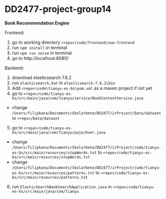 # DD2477-project-group14

**Book Recommendation Engine**


Frontend:
1. go to working directory `<repo>/code/frontend/vue-frontend`
2. run `npm install` in terminal
3. run `npm run serve` in terminal
4. go to http://localhost:8080/

Backend:
1. download elasticsearch 7.6.2
2. run `elasticsearch.bat` in `elasticsearch-7.6.2\bin`
3. Add `<repo>\code\tianyu-es-bs\pom.xml` as a maven project if not yet
4. go to `<repo>/code/tianyu-es-bs/src/main/java/com/tianyu/service/BookContentService.java`
  - change `/Users/filipkana/Documents/Skolarbete/DD2477/irProject/Data/dataset` to `<repo>/Data/dataset`
5. go to `<repo>/code/tianyu-es-bs/src/main/java/com/tianyu/pojo/User.java`
  - change `/Users/filipkana/Documents/Skolarbete/DD2477/irProject/code/tianyu-es-bs/src/main/resources/stopWords.txt` to `<repo>/code/tianyu-es-bs/src/main/resources/stopWords.txt`
  - change `/Users/filipkana/Documents/Skolarbete/DD2477/irProject/code/tianyu-es-bs/src/main/resources/patterns.txt` to `<repo>/code/tianyu-es-bs/src/main/resources/patterns.txt`
6. run `ElasticSearchBookSearchApplication.java` in `<repo>/code/tianyu-es-bs/src/main/java/com/tianyu`

